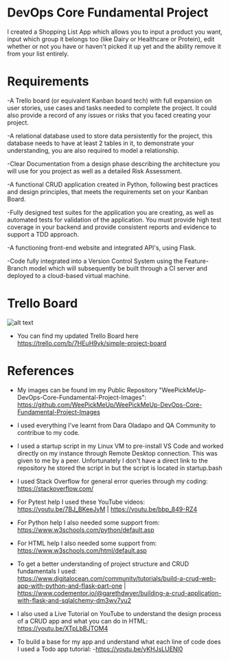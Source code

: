 # DevOps Core Fundamental Project
I created a Shopping List App which allows you to input a product you want, input which group it belongs too (like Dairy or Healthcare or Protein), edit whether or not you have or haven't picked it up yet and the ability remove it from your list entirely. 

# Requirements
-A Trello board (or equivalent Kanban board tech) with full expansion on user stories, use cases and tasks needed to complete the project. It could also provide a record of any issues or risks that you faced creating your project.

-A relational database used to store data persistently for the project, this database needs to have at least 2 tables in it, to demonstrate your understanding, you are also required to model a relationship.

-Clear Documentation from a design phase describing the architecture you will use for you project as well as a detailed Risk Assessment.

-A functional CRUD application created in Python, following best practices and design principles, that meets the requirements set on your Kanban Board.

-Fully designed test suites for the application you are creating, as well as automated tests for validation of the application. You must provide high test coverage in your backend and provide consistent reports and evidence to support a TDD approach.

-A functioning front-end website and integrated API's, using Flask.

-Code fully integrated into a Version Control System using the Feature-Branch model which will subsequently be built through a CI server and deployed to a cloud-based virtual machine.

# Trello Board
![alt text](https://github.com/WeePickMeUp/WeePickMeUp-DevOps-Core-Fundamental-Project-Images/blob/main/trello%20board.PNG)
- You can find my updated Trello Board here https://trello.com/b/7HEuH9vk/simple-project-board

# References
- My images can be found im my Public Repository "WeePickMeUp-DevOps-Core-Fundamental-Project-Images": https://github.com/WeePickMeUp/WeePickMeUp-DevOps-Core-Fundamental-Project-Images

- I used everything I've learnt from Dara Oladapo and QA Community to contribue to my code. 

- I used a startup script in my Linux VM to pre-install VS Code and worked directly on my instance through Remote Desktop connection. This was given to me by a peer. Unfortunately I don't have a direct link to the repository he stored the script in but the script is located in startup.bash

- I used Stack Overflow for general error queries through my coding: https://stackoverflow.com/

- For Pytest help I used these YouTube videos: https://youtu.be/7BJ_BKeeJyM | https://youtu.be/bbp_849-RZ4

- For Python help I also needed some support from:
https://www.w3schools.com/python/default.asp

- For HTML help I also needed some support from:
https://www.w3schools.com/html/default.asp

- To get a better understanding of project structure and CRUD fundamentals I used: https://www.digitalocean.com/community/tutorials/build-a-crud-web-app-with-python-and-flask-part-one | https://www.codementor.io/@garethdwyer/building-a-crud-application-with-flask-and-sqlalchemy-dm3wv7yu2

- I also used a Live Tutorial on YouTube to understand the design process of a CRUD app and what you can do in HTML:
https://youtu.be/XTpLbBJTOM4

- To build a base for my app and understand what each line of code does I used a Todo app tutorial:
-https://youtu.be/yKHJsLUENl0


